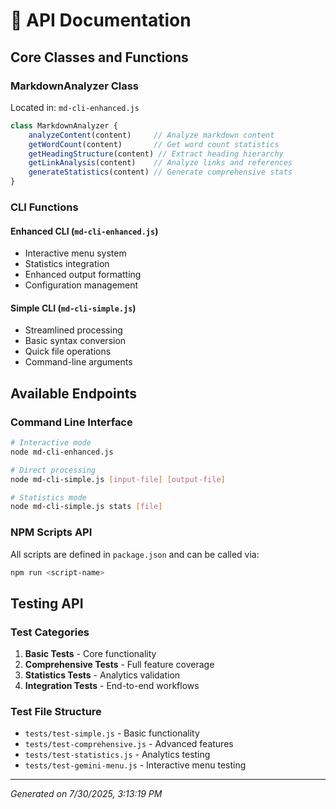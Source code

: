 # 🔧 API Documentation

## Core Classes and Functions

### MarkdownAnalyzer Class
Located in: `md-cli-enhanced.js`

```javascript
class MarkdownAnalyzer {
    analyzeContent(content)     // Analyze markdown content
    getWordCount(content)       // Get word count statistics
    getHeadingStructure(content) // Extract heading hierarchy
    getLinkAnalysis(content)    // Analyze links and references
    generateStatistics(content) // Generate comprehensive stats
}
```

### CLI Functions

#### Enhanced CLI (`md-cli-enhanced.js`)
- Interactive menu system
- Statistics integration
- Enhanced output formatting
- Configuration management

#### Simple CLI (`md-cli-simple.js`) 
- Streamlined processing
- Basic syntax conversion
- Quick file operations
- Command-line arguments

## Available Endpoints

### Command Line Interface
```bash
# Interactive mode
node md-cli-enhanced.js

# Direct processing
node md-cli-simple.js [input-file] [output-file]

# Statistics mode
node md-cli-simple.js stats [file]
```

### NPM Scripts API
All scripts are defined in `package.json` and can be called via:
```bash
npm run <script-name>
```

## Testing API

### Test Categories
1. **Basic Tests** - Core functionality
2. **Comprehensive Tests** - Full feature coverage  
3. **Statistics Tests** - Analytics validation
4. **Integration Tests** - End-to-end workflows

### Test File Structure
- `tests/test-simple.js` - Basic functionality
- `tests/test-comprehensive.js` - Advanced features
- `tests/test-statistics.js` - Analytics testing
- `tests/test-gemini-menu.js` - Interactive menu testing

---
*Generated on 7/30/2025, 3:13:19 PM*
